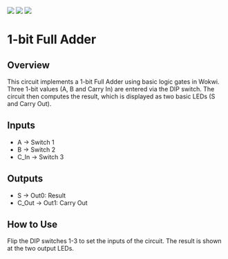 ![](../../workflows/gds/badge.svg) ![](../../workflows/docs/badge.svg) ![](../../workflows/wokwi_test/badge.svg)

# 1-bit Full Adder

## Overview

This circuit implements a 1-bit Full Adder using basic logic gates in Wokwi. Three 1-bit values (A, B and Carry In) are entered via the DIP switch. The circuit then computes the result, which is displayed
as two basic LEDs (S and Carry Out).

## Inputs

- A → Switch 1
- B → Switch 2
- C_In → Switch 3

## Outputs

- S → Out0: Result
- C_Out → Out1: Carry Out

## How to Use

Flip the DIP switches 1-3 to set the inputs of the circuit. The result is shown at the two output LEDs.
